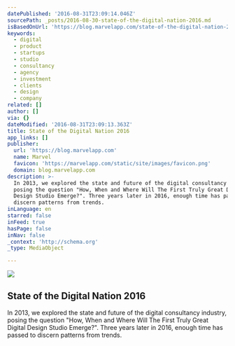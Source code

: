 ```yaml
---
datePublished: '2016-08-31T23:09:14.046Z'
sourcePath: _posts/2016-08-30-state-of-the-digital-nation-2016.md
isBasedOnUrl: 'https://blog.marvelapp.com/state-of-the-digital-nation-2016/'
keywords:
  - digital
  - product
  - startups
  - studio
  - consultancy
  - agency
  - investment
  - clients
  - design
  - company
related: []
author: []
via: {}
dateModified: '2016-08-31T23:09:13.363Z'
title: State of the Digital Nation 2016
app_links: []
publisher:
  url: 'https://blog.marvelapp.com'
  name: Marvel
  favicon: 'https://marvelapp.com/static/site/images/favicon.png'
  domain: blog.marvelapp.com
description: >-
  In 2013, we explored the state and future of the digital consultancy industry,
  posing the question "How, When and Where Will The First Truly Great Digital
  Design Studio Emerge?". Three years later in 2016, enough time has passed to
  discern patterns from trends.
inLanguage: en
starred: false
inFeed: true
hasPage: false
inNav: false
_context: 'http://schema.org'
_type: MediaObject

---
```

<article style=""><img src="https://imgflo.herokuapp.com/graph/vahj1ThiexotieMo/4dd9ed1312b639db40b7ad2f46f89910/croprotate.jpg?cropheight=627&amp;cropwidth=1265&amp;degrees=0&amp;input=https%3A%2F%2Fs3-us-west-2.amazonaws.com%2Fthe-grid-img%2Fp%2F7583a1c32c12f8c7bd3116694ba17061b296550d.jpg&amp;x=0&amp;y=0" /><h1>State of the Digital Nation 2016</h1><p>In 2013, we explored the state and future of the digital consultancy industry, posing the question "How, When and Where Will The First Truly Great Digital Design Studio Emerge?". Three years later in 2016, enough time has passed to discern patterns from trends.</p></article>